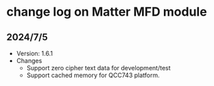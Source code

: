 # change log on Matter MFD module

## 2024/7/5
- Version: 1.6.1
- Changes
  - Support zero cipher text data for development/test
  - Support cached memory for QCC743 platform.
